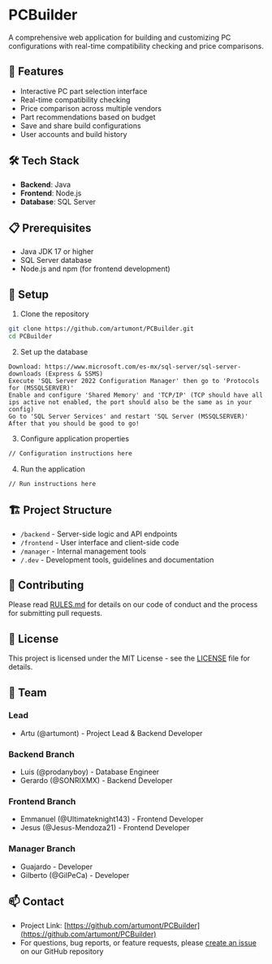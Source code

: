 # PCBuilder

A comprehensive web application for building and customizing PC configurations with real-time compatibility checking and price comparisons.

## 🚀 Features

- Interactive PC part selection interface
- Real-time compatibility checking
- Price comparison across multiple vendors
- Part recommendations based on budget
- Save and share build configurations
- User accounts and build history

## 🛠️ Tech Stack

- **Backend**: Java
- **Frontend**: Node.js
- **Database**: SQL Server

## 📋 Prerequisites

- Java JDK 17 or higher
- SQL Server database
- Node.js and npm (for frontend development)

## 🔧 Setup

1. Clone the repository
```bash
git clone https://github.com/artumont/PCBuilder.git
cd PCBuilder
```

2. Set up the database
```
Download: https://www.microsoft.com/es-mx/sql-server/sql-server-downloads (Express & SSMS)
Execute 'SQL Server 2022 Configuration Manager' then go to 'Protocols for (MSSQLSERVER)'
Enable and configure 'Shared Memory' and 'TCP/IP' (TCP should have all ips active not enabled, the port should also be the same as in your config)
Go to 'SQL Server Services' and restart 'SQL Server (MSSQLSERVER)'
After that you should be good to go!
```

3. Configure application properties
```bash
// Configuration instructions here
```

4. Run the application
```bash
// Run instructions here
```

## 🏗️ Project Structure

- `/backend` - Server-side logic and API endpoints
- `/frontend` - User interface and client-side code
- `/manager` - Internal management tools
- `/.dev` - Development tools, guidelines and documentation

## 🤝 Contributing

Please read [RULES.md](.dev/RULES.md) for details on our code of conduct and the process for submitting pull requests.

## 📝 License

This project is licensed under the MIT License - see the [LICENSE](LICENSE) file for details.

## 👥 Team

### Lead

- Artu (@artumont) - Project Lead & Backend Developer

### Backend Branch
- Luis (@prodanyboy) - Database Engineer
- Gerardo (@SONRIXMX) - Backend Developer

### Frontend Branch
- Emmanuel (@Ultimateknight143) - Frontend Developer
- Jesus (@Jesus-Mendoza21) - Frontend Developer

### Manager Branch
- Guajardo - Developer
- Gilberto (@GilPeCa) - Developer

## 📫 Contact

- Project Link: [https://github.com/artumont/PCBuilder](https://github.com/artumont/PCBuilder)
- For questions, bug reports, or feature requests, please [create an issue](https://github.com/artumont/PCBuilder/issues/new/choose) on our GitHub repository

